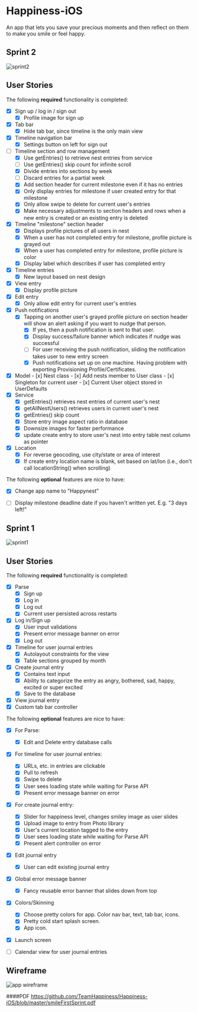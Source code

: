 # Happiness-iOS
   An app that lets you save your precious moments and then reflect on them to make you smile or feel happy.

## Sprint 2

<img src="https://github.com/TeamHappiness/Happiness-iOS/blob/master/Sprint2.gif" alt="sprint2"/>

## User Stories

The following **required** functionality is completed:

- [x] Sign up / log in / sign out
   - [x] Profile image for sign up
- [x] Tab bar
   - [x] Hide tab bar, since timeline is the only main view
- [x] Timeline navigation bar
   - [x] Settings button on left for sign out
- [ ] Timeline section and row management
   - [x] Use getEntries() to retrieve nest entries from service
   - [ ] Use getEntries() skip count for infinite scroll
   - [x] Divide entries into sections by week
   - [ ] Discard entries for a partial week
   - [x] Add section header for current milestone even if it has no entries
   - [x] Only display entries for milestone if user created entry for that milestone
   - [x] Only allow swipe to delete for current user's entries
   - [x] Make necessary adjustments to section headers and rows when a new entry is created or an existing entry is deleted
- [x] Timeline "milestone" section header
   - [x] Displays profile pictures of all users in nest
   - [x] When a user has not completed entry for milestone, profile picture is grayed out
   - [x] When a user has completed entry for milestone, profile picture is color
   - [x] Display label which describes if user has completed entry
- [x] Timeline entries
  - [x] New layout based on nest design
- [x] View entry
  - [x] Display profile picture
- [x] Edit entry
  - [x] Only allow edit entry for current user's entries
- [x] Push notifications
   - [x] Tapping on another user's grayed profile picture on section header will show an alert asking if you want to nudge that person.
      - [x] If yes, then a push notification is sent to that user.
      - [x] Display success/failure banner which indicates if nudge was successful
      - [ ] For user receiving the push notification, sliding the notification takes user to new entry screen
      - [x] Push notifications set up on one machine. Having problem with exporting Provisioning Profile/Certificates.
- [x] Model
      - [x] Nest class
      - [x] Add nests member to User class
      - [x] Singleton for current user
      - [x] Current User object stored in UserDefaults
- [x] Service
   - [x] getEntries() retrieves nest entries of current user's nest
   - [x] getAllNestUsers() retrieves users in current user's nest
   - [x] getEntries() skip count
   - [x] Store entry image aspect ratio in database
   - [x] Downsize images for faster performance
   - [x] update create entry to store user's nest into entry table nest column as pointer
- [x] Location
   - [x] For reverse geocoding, use city/state or area of interest
   - [x] If create entry location name is blank, set based on lat/lon (i.e., don't call locationString() when scrolling)

The following **optional** features are nice to have:

- [x] Change app name to "Happynest"
- [ ] Display milestone deadline date if you haven't written yet. E.g. "3 days left!"


## Sprint 1

<img src="https://github.com/TeamHappiness/Happiness-iOS/blob/master/Happinest.gif" alt="sprint1"/>

## User Stories

The following **required** functionality is completed:

- [x] Parse
   - [x] Sign up
   - [x] Log in
   - [x] Log out
   - [x] Current user persisted across restarts
- [x] Log in/Sign up
   - [x] User input validations
   - [x] Present error message banner on error
   - [x] Log out
- [x] Timeline for user journal entries
   - [x] Autolayout constraints for the view
   - [x] Table sections grouped by month
- [x] Create journal entry
   - [x] Contains text input
   - [x] Ability to categorize the entry as angry, bothered, sad, happy, excited or super excited
   - [x] Save to the database
- [x] View journal entry
- [x] Custom tab bar controller

The following **optional** features are nice to have:

- [x] For Parse:
   - [x] Edit and Delete entry database calls
- [x] For timeline for user journal entries:
   - [x] URLs, etc. in entries are clickable
   - [x] Pull to refresh
   - [x] Swipe to delete
   - [x] User sees loading state while waiting for Parse API
   - [x] Present error message banner on error
- [x] For create journal entry:
   - [x] Slider for happiness level, changes smiley image as user slides
   - [x] Upload image to entry from Photo library
   - [x] User's current location tagged to the entry
   - [x] User sees loading state while waiting for Parse API
   - [x] Present alert controller on error
- [x] Edit journal entry
   - [x] User can edit existing journal entry
- [x] Global error message banner
   - [x] Fancy reusable error banner that slides down from top
- [x] Colors/Skinning
   - [x] Choose pretty colors for app. Color nav bar, text, tab bar, icons.
   - [x] Pretty cold start splash screen.
   - [x] App icon.
- [x] Launch screen
- [ ] Calendar view for user journal entries



## Wireframe

<img src="https://github.com/TeamHappiness/Happiness-iOS/blob/master/smileFirstSprint.gif" alt="app wireframe"/>



####PDF
https://github.com/TeamHappiness/Happiness-iOS/blob/master/smileFirstSprint.pdf


